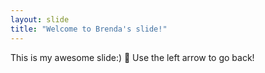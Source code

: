 ```yaml
---
layout: slide
title: "Welcome to Brenda's slide!"
---
```

This is my awesome slide:) :tada:
Use the left arrow to go back!
